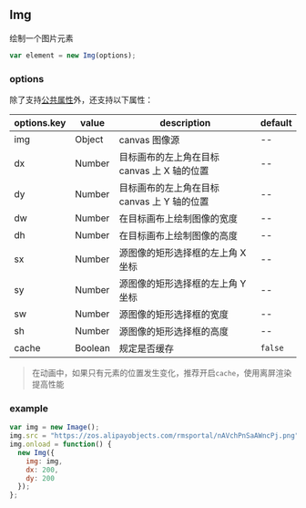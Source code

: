 ## Img

绘制一个图片元素

```js
var element = new Img(options);
```

### options

除了支持[公共属性](../Element.md)外，还支持以下属性：

| options.key | value   | description                                 | default |
| ----------- | ------- | ------------------------------------------- | ------- |
| img         | Object  | canvas 图像源                               | --      |
| dx          | Number  | 目标画布的左上角在目标 canvas 上 X 轴的位置 | --      |
| dy          | Number  | 目标画布的左上角在目标 canvas 上 Y 轴的位置 | --      |
| dw          | Number  | 在目标画布上绘制图像的宽度                  | --      |
| dh          | Number  | 在目标画布上绘制图像的高度                  | --      |
| sx          | Number  | 源图像的矩形选择框的左上角 X 坐标           | --      |
| sy          | Number  | 源图像的矩形选择框的左上角 Y 坐标           | --      |
| sw          | Number  | 源图像的矩形选择框的宽度                    | --      |
| sh          | Number  | 源图像的矩形选择框的高度                    | --      |
| cache       | Boolean | 规定是否缓存                                | `false` |

> 在动画中，如果只有元素的位置发生变化，推荐开启`cache`，使用离屏渲染提高性能

### example

```js
var img = new Image();
img.src = "https://zos.alipayobjects.com/rmsportal/nAVchPnSaAWncPj.png";
img.onload = function() {
  new Img({
    img: img,
    dx: 200,
    dy: 200
  });
};
```
